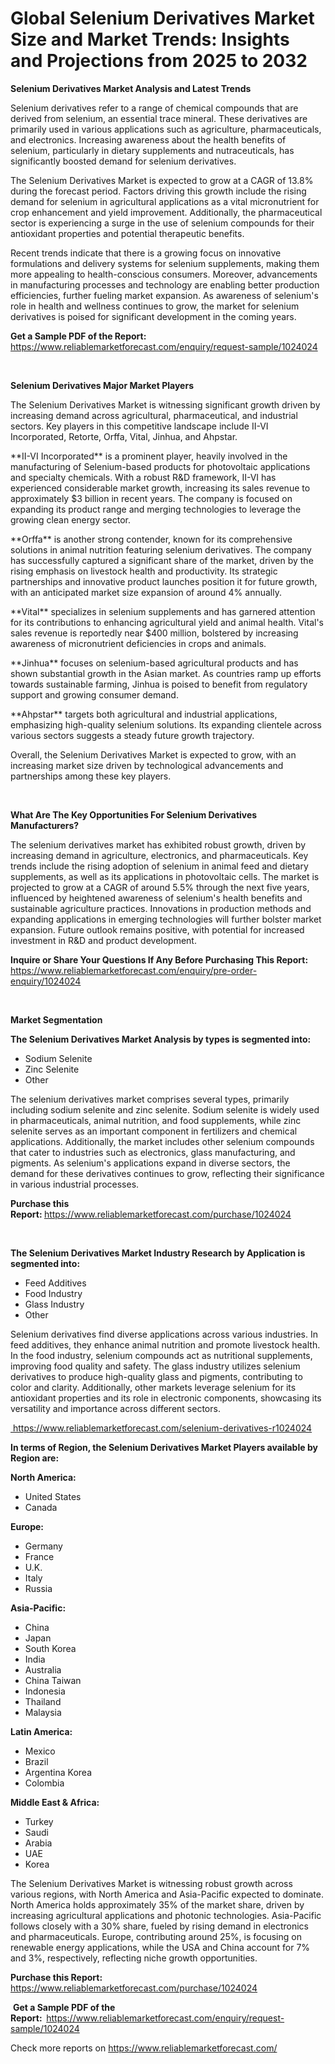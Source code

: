 <p><h1>Global Selenium Derivatives Market Size and Market Trends: Insights and Projections from 2025 to 2032</h1></p><p><strong>Selenium Derivatives Market Analysis and Latest Trends</strong></p>
<p><p>Selenium derivatives refer to a range of chemical compounds that are derived from selenium, an essential trace mineral. These derivatives are primarily used in various applications such as agriculture, pharmaceuticals, and electronics. Increasing awareness about the health benefits of selenium, particularly in dietary supplements and nutraceuticals, has significantly boosted demand for selenium derivatives.</p><p>The Selenium Derivatives Market is expected to grow at a CAGR of 13.8% during the forecast period. Factors driving this growth include the rising demand for selenium in agricultural applications as a vital micronutrient for crop enhancement and yield improvement. Additionally, the pharmaceutical sector is experiencing a surge in the use of selenium compounds for their antioxidant properties and potential therapeutic benefits.</p><p>Recent trends indicate that there is a growing focus on innovative formulations and delivery systems for selenium supplements, making them more appealing to health-conscious consumers. Moreover, advancements in manufacturing processes and technology are enabling better production efficiencies, further fueling market expansion. As awareness of selenium's role in health and wellness continues to grow, the market for selenium derivatives is poised for significant development in the coming years.</p></p>
<p><strong>Get a Sample PDF of the Report:&nbsp;</strong> <a href="https://www.reliablemarketforecast.com/enquiry/request-sample/1024024?utm_campaign=2875&utm_medium=2&utm_source=Github&utm_content=ia&utm_term=07032025&utm_id=selenium-derivatives">https://www.reliablemarketforecast.com/enquiry/request-sample/1024024</a></p>
<p>&nbsp;</p>
<p><strong>Selenium Derivatives Major Market Players</strong></p>
<p><p>The Selenium Derivatives Market is witnessing significant growth driven by increasing demand across agricultural, pharmaceutical, and industrial sectors. Key players in this competitive landscape include II-VI Incorporated, Retorte, Orffa, Vital, Jinhua, and Ahpstar. </p><p>**II-VI Incorporated** is a prominent player, heavily involved in the manufacturing of Selenium-based products for photovoltaic applications and specialty chemicals. With a robust R&D framework, II-VI has experienced considerable market growth, increasing its sales revenue to approximately $3 billion in recent years. The company is focused on expanding its product range and merging technologies to leverage the growing clean energy sector.</p><p>**Orffa** is another strong contender, known for its comprehensive solutions in animal nutrition featuring selenium derivatives. The company has successfully captured a significant share of the market, driven by the rising emphasis on livestock health and productivity. Its strategic partnerships and innovative product launches position it for future growth, with an anticipated market size expansion of around 4% annually.</p><p>**Vital** specializes in selenium supplements and has garnered attention for its contributions to enhancing agricultural yield and animal health. Vital's sales revenue is reportedly near $400 million, bolstered by increasing awareness of micronutrient deficiencies in crops and animals.</p><p>**Jinhua** focuses on selenium-based agricultural products and has shown substantial growth in the Asian market. As countries ramp up efforts towards sustainable farming, Jinhua is poised to benefit from regulatory support and growing consumer demand. </p><p>**Ahpstar** targets both agricultural and industrial applications, emphasizing high-quality selenium solutions. Its expanding clientele across various sectors suggests a steady future growth trajectory.</p><p>Overall, the Selenium Derivatives Market is expected to grow, with an increasing market size driven by technological advancements and partnerships among these key players.</p></p>
<p>&nbsp;</p>
<p><strong>What Are The Key Opportunities For Selenium Derivatives Manufacturers?</strong></p>
<p><p>The selenium derivatives market has exhibited robust growth, driven by increasing demand in agriculture, electronics, and pharmaceuticals. Key trends include the rising adoption of selenium in animal feed and dietary supplements, as well as its applications in photovoltaic cells. The market is projected to grow at a CAGR of around 5.5% through the next five years, influenced by heightened awareness of selenium's health benefits and sustainable agriculture practices. Innovations in production methods and expanding applications in emerging technologies will further bolster market expansion. Future outlook remains positive, with potential for increased investment in R&D and product development.</p></p>
<p><strong>Inquire or Share Your Questions If Any Before Purchasing This Report:</strong> <a href="https://www.reliablemarketforecast.com/enquiry/pre-order-enquiry/1024024?utm_campaign=2875&utm_medium=2&utm_source=Github&utm_content=ia&utm_term=07032025&utm_id=selenium-derivatives">https://www.reliablemarketforecast.com/enquiry/pre-order-enquiry/1024024</a></p>
<p>&nbsp;</p>
<p><strong>Market Segmentation</strong></p>
<p><strong>The Selenium Derivatives Market Analysis by types is segmented into:</strong></p>
<p><ul><li>Sodium Selenite</li><li>Zinc Selenite</li><li>Other</li></ul></p>
<p><p>The selenium derivatives market comprises several types, primarily including sodium selenite and zinc selenite. Sodium selenite is widely used in pharmaceuticals, animal nutrition, and food supplements, while zinc selenite serves as an important component in fertilizers and chemical applications. Additionally, the market includes other selenium compounds that cater to industries such as electronics, glass manufacturing, and pigments. As selenium's applications expand in diverse sectors, the demand for these derivatives continues to grow, reflecting their significance in various industrial processes.</p></p>
<p><strong>Purchase this Report:&nbsp;</strong><a href="https://www.reliablemarketforecast.com/purchase/1024024?utm_campaign=2875&utm_medium=2&utm_source=Github&utm_content=ia&utm_term=07032025&utm_id=selenium-derivatives">https://www.reliablemarketforecast.com/purchase/1024024</a></p>
<p>&nbsp;</p>
<p><strong>The Selenium Derivatives Market Industry Research by Application is segmented into:</strong></p>
<p><ul><li>Feed Additives</li><li>Food Industry</li><li>Glass Industry</li><li>Other</li></ul></p>
<p><p>Selenium derivatives find diverse applications across various industries. In feed additives, they enhance animal nutrition and promote livestock health. In the food industry, selenium compounds act as nutritional supplements, improving food quality and safety. The glass industry utilizes selenium derivatives to produce high-quality glass and pigments, contributing to color and clarity. Additionally, other markets leverage selenium for its antioxidant properties and its role in electronic components, showcasing its versatility and importance across different sectors.</p></p>
<p><a href="https://www.reliablemarketforecast.com/selenium-derivatives-r1024024?utm_campaign=2875&utm_medium=2&utm_source=Github&utm_content=ia&utm_term=07032025&utm_id=selenium-derivatives">&nbsp;https://www.reliablemarketforecast.com/selenium-derivatives-r1024024</a></p>
<p><strong>In terms of Region, the Selenium Derivatives Market Players available by Region are:</strong></p>
<p>
    <p> <strong> North America: </strong>
        <ul>
            <li>United States</li>
            <li>Canada</li>
        </ul>
        </p> 
    <p> <strong> Europe: </strong>
        <ul>
            <li>Germany</li>
            <li>France</li>
            <li>U.K.</li>
            <li>Italy</li>
            <li>Russia</li>
        </ul>
        </p> 
    <p> <strong> Asia-Pacific: </strong>
        <ul>
            <li>China</li>
            <li>Japan</li>
            <li>South Korea</li>
            <li>India</li>
            <li>Australia</li>
            <li>China Taiwan</li>
            <li>Indonesia</li>
            <li>Thailand</li>
            <li>Malaysia</li>
        </ul>
        </p> 
    <p> <strong> Latin America: </strong>
        <ul>
            <li>Mexico</li>
            <li>Brazil</li>
            <li>Argentina Korea</li>
            <li>Colombia</li>
        </ul>
        </p> 
    <p> <strong> Middle East & Africa: </strong>
        <ul>
            <li>Turkey</li>
            <li>Saudi</li>
            <li>Arabia</li>
            <li>UAE</li>
            <li>Korea</li>
        </ul>
    </p>
    </p>
<p><p>The Selenium Derivatives Market is witnessing robust growth across various regions, with North America and Asia-Pacific expected to dominate. North America holds approximately 35% of the market share, driven by increasing agricultural applications and photonic technologies. Asia-Pacific follows closely with a 30% share, fueled by rising demand in electronics and pharmaceuticals. Europe, contributing around 25%, is focusing on renewable energy applications, while the USA and China account for 7% and 3%, respectively, reflecting niche growth opportunities.</p></p>
<p><strong>Purchase this Report: </strong><a href="https://www.reliablemarketforecast.com/purchase/1024024?utm_campaign=2875&utm_medium=2&utm_source=Github&utm_content=ia&utm_term=07032025&utm_id=selenium-derivatives">https://www.reliablemarketforecast.com/purchase/1024024</a></p>
<p>&nbsp;<strong>Get a Sample PDF of the Report:&nbsp;&nbsp;</strong><a href="https://www.reliablemarketforecast.com/enquiry/request-sample/1024024?utm_campaign=2875&utm_medium=2&utm_source=Github&utm_content=ia&utm_term=07032025&utm_id=selenium-derivatives">https://www.reliablemarketforecast.com/enquiry/request-sample/1024024</a></p>
<p><strong></strong></p>
<p>Check more reports on <a href="https://www.reliablemarketforecast.com/?utm_campaign=2875&utm_medium=2&utm_source=Github&utm_content=ia&utm_term=07032025&utm_id=selenium-derivatives">https://www.reliablemarketforecast.com/</a></p>